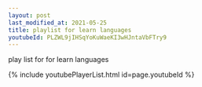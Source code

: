 ```yaml
---
layout: post
last_modified_at: 2021-05-25
title: playlist for learn languages
youtubeId: PLZWL9jIHSqYoKuWaeKI3wHJntaVbFTry9
---
```

 
 
play list for  for learn languages

{% include youtubePlayerList.html id=page.youtubeId %}
